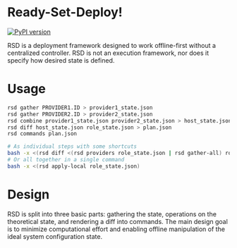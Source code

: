 # Ready-Set-Deploy!

[![PyPI version](https://badge.fury.io/py/ready-set-deploy.svg)](https://badge.fury.io/py/ready-set-deploy)

RSD is a deployment framework designed to work offline-first without a centralized controller.
RSD is not an execution framework, nor does it specify how desired state is defined.

# Usage

```bash
rsd gather PROVIDER1.ID > provider1_state.json
rsd gather PROVIDER2.ID > provider2_state.json
rsd combine provider1_state.json provider2_state.json > host_state.json
rsd diff host_state.json role_state.json > plan.json
rsd commands plan.json

# As individual steps with some shortcuts
bash -x <(rsd diff <(rsd providers role_state.json | rsd gather-all) role_state.json | rsd commands -)
# Or all together in a single command
bash -x <(rsd apply-local role_state.json)
```

# Design

RSD is split into three basic parts: gathering the state, operations on the theoretical state, and rendering a diff into commands.
The main design goal is to minimize computational effort and enabling offline manipulation of the ideal system configuration state.

